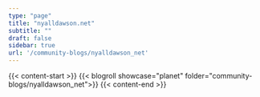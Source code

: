 ```yaml
---
type: "page"
title: "nyalldawson.net"
subtitle: ""
draft: false
sidebar: true
url: '/community-blogs/nyalldawson_net'
---
```


{{< content-start  >}}
{{< blogroll showcase="planet" folder="community-blogs/nyalldawson_net">}}
{{< content-end  >}}
